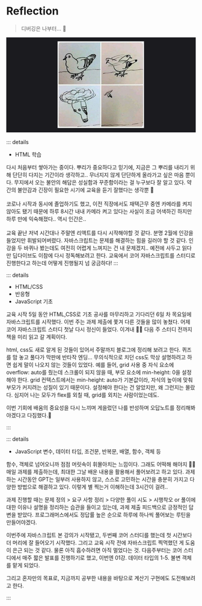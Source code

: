 # Reflection

> 디버깅은 나부터... 🔫<br>

![모가지로날아보자](./images/reflection.jpg)

::: details <Badge type="tip" text="Week 1" /> <Badge type="info" text="🗓️ 25.07.03-25.07.04" />

- HTML 학습

다시 처음부터 쌓아가는 중이다. 뿌리가 중요하다고 믿기에, 지금은 그 뿌리를 내리기 위해 단단히 다지는 기간이라 생각하고..
무너지지 않게 단단하게 올라가고 싶은 마음 뿐이다. 무지에서 오는 불안의 해답은 성실함과 꾸준함이라는 걸 누구보다 잘 알고 있다. 약간의 불안감과 긴장이 필요한 시기에 교육을 듣기 잘했다는 생각뿐 💭 <br><br>
코로나 시작과 동시에 졸업하기도 했고, 이전 직장에서도 재택근무 중엔 카메라를 켜지 않아도 됐기 때문에 하루 8시간 내내 카메라 켜고 있다는 사실이 조금 어색하긴 하지만 하루 만에 익숙해졌다.. 역시 인간은..<br><br>
교육 끝난 저녁 시간대나 주말엔 리액트를 다시 시작해야할 것 같다. 분명 2월에 인강을 들었지만 휘발되어버렸다.
자바스크립트는 문제를 해결하는 힘을 길러야 할 것 같다. 인강을 두 바퀴나 봤는데도 여전히 어렵게 느껴지는 건 내 문제겠지.. 예전에 사두고 읽다만 딥다이브도 이참에 다시 정독해보려고 한다. 교육에서 코어 자바스크립트를 스터디로 진행한다고 하는데 어떻게 진행될지 넘 궁금하다!
:::

::: details <Badge type="tip" text="Week 2" /><Badge type="info" text="🗓️ 25.07.07-25.07.11" />

- HTML/CSS
- 반응형
- JavaScript 기초

교육 시작 5일 동안 HTML,CSS로 기초 공사를 마무리하고 기다리던 6일 차 목요일에 자바스크립트를 시작했다. 이번 주는 과제 제출에 쫓겨 다른 것들을 많이 놓쳤다. 어제 코어 자바스크립트 스터디 첫날 다시 정신이 들었다. 이겨내 🙂🔫 다음 주 스터디 전까지 책을 미리 읽고 갈 계획이다.

html, css도 새로 알게 된 것들이 있어서 주말까지 블로그에 정리해 보려고 한다. 퀴즈를 맘 놓고 풀다가 막판에 반타작 엔딩... 무의식적으로 치던 css도 막상 설명하려고 하면 쉽게 말이 나오지 않는 것들이 있었다. 예를 들어, grid 사용 중 자식 요소에 overflow: auto를 줬는데 스크롤이 되지 않을 때, 부모 요소에 min-height: 0을 설정해야 한다. grid 컨텍스트에서는 min-height: auto가 기본값이라, 자식의 높이에 맞춰 부모가 커지려는 성질이 있기 때문이다. 설정해야 한다는 건 알았지만, 왜 그런지는 몰랐다. 심지어 나는 모두가 flex를 외칠 때, grid를 외치는 사람이었는데도.

이번 기회에 배움의 중요성을 다시 느끼며 게을렀던 나를 반성하며 오답노트를 정리해봐야겠다고 다짐했다.💭

:::

::: details <Badge type="tip" text="Week 3" /><Badge type="info" text="🗓️ 25.07.14-25.07.18" />

- JavaScript 변수, 데이터 타입, 조건문, 반복문, 배열, 함수, 객체 등

함수, 객체로 넘어오니까 점점 머릿속이 휘몰아치는 느낌이다. 그래도 어떡해 해야지 🙂🔫 매일 과제를 제출하는데, 최대한 그날 배운 내용을 활용해서 풀어보려고 하고 있다. 과제하는 시간동안 GPT는 일부러 사용하지 않고, 스스로 고민하는 시간을 충분히 가지고 다양한 방법으로 해결하고 있다. 이렇게 별 찍는거 이해하는데 3시간이 걸려..

과제 진행할 때는 문제 정의 > 요구 사항 정리 > 다양한 풀이 시도 > 시행착오 or 풀이에 대한 이유나 설명을 정리하는 습관을 들이고 있는데, 과제 제출 피드백으로 긍정적인 답변을 받았다. 프로그래머스에서도 정답률 높은 순으로 하루에 하나씩 풀어보는 루틴을 만들어야겠다.

이번주에 자바스크립트 본 강의가 시작됐고, 두번째 코어 스터디를 했는데 첫 시간보다 더 머리에 잘 들어오기 시작했다. 그리고 교육 시작 전에 자바스크립트 찍먹했던 게 도움이 은근 되는 것 같다. 물론 아직 흡수하려면 아직 멀었다는 것. 다음주부터는 코어 스터디에서 매주 짧은 발표를 진행하기로 했고, 이번엔 01강. 데이터 타입의 1-5. 불변 객체를 맡게 되었다.

그리고 혼자만의 목표로, 지금까지 공부한 내용을 바탕으로 계산기 구현에도 도전해보려고 한다.

:::

<br>
<Comment/>

